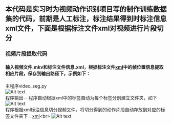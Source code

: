 ## 本代码是实习时为视频动作识别项目写的制作训练数据集的代码，前期是人工标注，标注结果得到时标注信息xml文件，下面是根据标注文件xml对视频进行片段切分
### 视频片段提取代码
#### 输入视频文件.mkv和标注文件信息.xml，根据标注文件[xml](https://github.com/sjm1992st/video_seg/blob/master/picture/(0623_%E6%84%8F%E5%A4%A7%E5%88%A9_%E7%88%B1%E5%B0%94%E5%85%B0_1st_half).xml)中的帧位置信息提取相应片段，保存到输出路径下，示例如下：
主程序video_seg.py <br>
![Alt text](https://github.com/sjm1992st/video_seg/blob/master/picture/1.PNG) <br>
程序输出-- 程序自动根据xml中的标签自动为每个标签分别建立文件夹，如下 <br>
![Alt text](https://github.com/sjm1992st/video_seg/blob/master/picture/4.PNG) <br>
程序根据xml标注信息切分视频文件，将切分得到的动作片段自动存放到对应的标签文件夹下：[xml](https://github.com/sjm1992st/video_seg/blob/master/picture/(0623_%E6%84%8F%E5%A4%A7%E5%88%A9_%E7%88%B1%E5%B0%94%E5%85%B0_1st_half)_%E7%90%83%E9%97%A8%E7%90%83_29370_29454.xml)<br>
![Alt text](https://github.com/sjm1992st/video_seg/blob/master/picture/5.PNG)
